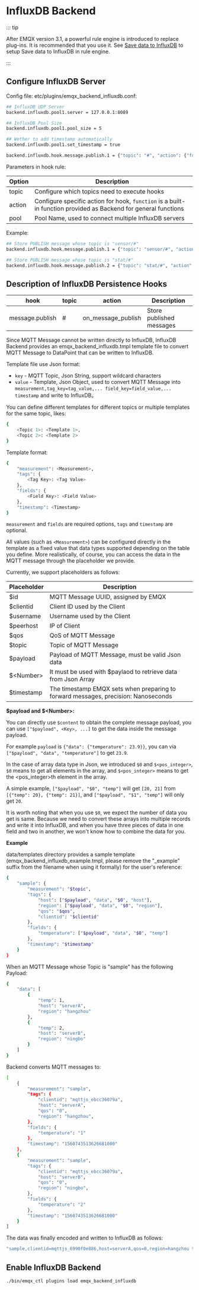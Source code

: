# InfluxDB Backend

::: tip

After EMQX version 3.1, a powerful rule engine is introduced to replace plug-ins. It is recommended that you use it. See [Save data to InfluxDB](../rule/backend_influxdb.md) to setup Save data to InfluxDB in rule engine.

:::

## Configure InfluxDB Server

Config file: etc/plugins/emqx\_backend\_influxdb.conf:

```bash
## InfluxDB UDP Server
backend.influxdb.pool1.server = 127.0.0.1:8089

## InfluxDB Pool Size
backend.influxdb.pool1.pool_size = 5

## Wether to add timestamp automatically
backend.influxdb.pool1.set_timestamp = true

backend.influxdb.hook.message.publish.1 = {"topic": "#", "action": {"function": "on_message_publish"}, "pool": "pool1"}
```

Parameters in hook
rule:

| Option | Description                                                                                                     |
| ------ | --------------------------------------------------------------------------------------------------------------- |
| topic  | Configure which topics need to execute hooks                                                                    |
| action | Configure specific action for hook, `function` is a built-in function provided as Backend for general functions |
| pool   | Pool Name, used to connect multiple InfluxDB servers                                                            |

Example:

```bash
## Store PUBLISH message whose topic is "sensor/#"
backend.influxdb.hook.message.publish.1 = {"topic": "sensor/#", "action": {"function": "on_message_publish"}, "pool": "pool1"}

## Store PUBLISH message whose topic is "stat/#"
backend.influxdb.hook.message.publish.2 = {"topic": "stat/#", "action": {"function": "on_message_publish"}, "pool": "pool1"}
```

## Description of InfluxDB Persistence Hooks

| hook            | topic | action               | Description              |
| --------------- | ----- | -------------------- | ------------------------ |
| message.publish | \#    | on\_message\_publish | Store published messages |

Since MQTT Message cannot be written directly to InfluxDB, InfluxDB
Backend provides an emqx\_backend\_influxdb.tmpl template file to
convert MQTT Message to DataPoint that can be written to InfluxDB.

Template file use Json format:

  - `key` - MQTT Topic, Json String, support wildcard characters
  - `value` - Template, Json Object, used to convert MQTT Message into
    `measurement,tag_key=tag_value,... field_key=field_value,...
    timestamp` and write to InfluxDB。

You can define different templates for different topics or multiple
templates for the same topic, likes:

```bash
{
    <Topic 1>: <Template 1>,
    <Topic 2>: <Template 2>
}
```

Template format:

```bash
{
    "measurement": <Measurement>,
    "tags": {
        <Tag Key>: <Tag Value>
    },
    "fields": {
        <Field Key>: <Field Value>
    },
    "timestamp": <Timestamp>
}
```

`measurement` and `fields` are required options, `tags` and `timestamp`
are optional.

All values (such as `<Measurement>`) can be configured directly in the
template as a fixed value that data types supported depending on the
table you define. More realistically, of course, you can access the data
in the MQTT message through the placeholder we provide.

Currently, we support placeholders as
follows:

| Placeholder | Description                                                                         |
| ----------- | ----------------------------------------------------------------------------------- |
| $id         | MQTT Message UUID, assigned by EMQX                                                |
| $clientid   | Client ID used by the Client                                                        |
| $username   | Username used by the Client                                                         |
| $peerhost   | IP of Client                                                                        |
| $qos        | QoS of MQTT Message                                                                 |
| $topic      | Topic of MQTT Message                                                               |
| $payload    | Payload of MQTT Message, must be valid Json data                                    |
| $<Number\> | It must be used with $paylaod to retrieve data from Json Array                      |
| $timestamp  | The timestamp EMQX sets when preparing to forward messages, precision: Nanoseconds |

**$payload and $<Number\>:**

You can directly use `$content` to obtain the complete message payload,
you can use `["$payload", <Key>, ...]` to get the data inside the
message payload.

For example `payload` is `{"data": {"temperature": 23.9}}`, you can via
`["$payload", "data", "temperature"]` to get `23.9`.

In the case of array data type in Json, we introduced `$0` and
`$<pos_integer>`, `$0` means to get all elements in the array, and
`$<pos_integer>` means to get the <pos\_integer\>th element in the
array.

A simple example, `["$payload", "$0", "temp"]` will get `[20, 21]` from
`[{"temp": 20}, {"temp": 21}]`, and `["$payload", "$1", "temp"]` will
only get `20`.

It is worth noting that when you use `$0`, we expect the number of data
you get is same. Because we need to convert these arrays into multiple
records and write it into InfluxDB, and when you have three pieces of
data in one field and two in another, we won't know how to combine the
data for you.

**Example**

data/templates directory provides a sample template
(emqx\_backend\_influxdb\_example.tmpl, please remove the "\_example"
suffix from the filename when using it formally) for the user's
reference:

```bash
{
    "sample": {
        "measurement": "$topic",
        "tags": {
            "host": ["$payload", "data", "$0", "host"],
            "region": ["$payload", "data", "$0", "region"],
            "qos": "$qos",
            "clientid": "$clientid"
        },
        "fields": {
            "temperature": ["$payload", "data", "$0", "temp"]
        },
        "timestamp": "$timestamp"
    }
}
```

When an MQTT Message whose Topic is "sample" has the following Payload:

```bash
{
    "data": [
        {
            "temp": 1,
            "host": "serverA",
            "region": "hangzhou"
        },
        {
            "temp": 2,
            "host": "serverB",
            "region": "ningbo"
        }
    ]
}
```

Backend converts MQTT messages to:

```bash
[
    {
        "measurement": "sample",
        "tags": {
            "clientid": "mqttjs_ebcc36079a",
            "host": "serverA",
            "qos": "0",
            "region": "hangzhou",
        },
        "fields": {
            "temperature": "1"
        },
        "timestamp": "1560743513626681000"
    },
    {
        "measurement": "sample",
        "tags": {
            "clientid": "mqttjs_ebcc36079a",
            "host": "serverB",
            "qos": "0",
            "region": "ningbo",
        },
        "fields": {
            "temperature": "2"
        },
        "timestamp": "1560743513626681000"
    }
]
```

The data was finally encoded and written to InfluxDB as
follows:

```bash
"sample,clientid=mqttjs_6990f0e886,host=serverA,qos=0,region=hangzhou temperature=\"1\" 1560745505429670000\nsample,clientid=mqttjs_6990f0e886,host=serverB,qos=0,region=ningbo temperature=\"2\" 1560745505429670000\n"
```

## Enable InfluxDB Backend

```bash
./bin/emqx_ctl plugins load emqx_backend_influxdb
```
